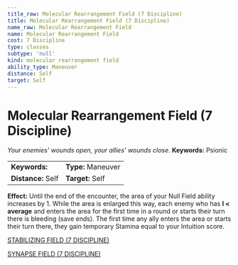 ```yaml
---
title_raw: Molecular Rearrangement Field (7 Discipline)
title: Molecular Rearrangement Field (7 Discipline)
name_raw: Molecular Rearrangement Field
name: Molecular Rearrangement Field
cost: 7 Discipline
type: classes
subtype: 'null'
kind: molecular rearrangement field
ability_type: Maneuver
distance: Self
target: Self
---
```


# Molecular Rearrangement Field (7 Discipline)

*Your enemies' wounds open, your allies' wounds close.* **Keywords:** Psionic

|                    |                    |
| :----------------- | :----------------- |
| **Keywords:**      | **Type:** Maneuver |
| **Distance:** Self | **Target:** Self   |

**Effect:** Until the end of the encounter, the area of your Null Field ability increases by 1. While the area is enlarged this way, each enemy who has **I \< average** and enters the area for the first time in a round or starts their turn there is bleeding (save ends). The first time any ally enters the area or starts their turn there, they gain temporary Stamina equal to your Intuition score.

[STABILIZING FIELD (7 DISCIPLINE)](./Stabilizing%20Field.md)

[SYNAPSE FIELD (7 DISCIPLINE)](./Synapse%20Field.md)
